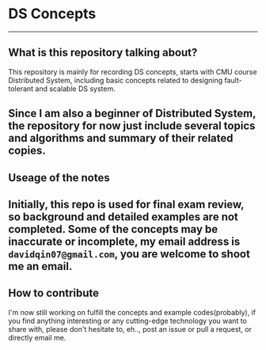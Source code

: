 **DS Concepts**
===
----------
**What is this repository talking about?**
---
This repository is mainly for recording DS concepts, starts with CMU course Distributed System, including basic concepts related to designing fault-tolerant and scalable DS system.

Since I am also a beginner of Distributed System, the repository for now just include several topics and algorithms and summary of their related copies.
----------
**Useage of the notes**
---
Initially, this repo is used for final exam review, so background and detailed examples are not completed. Some of the concepts may be inaccurate or incomplete, my email address is `davidqin07@gmail.com`, you are welcome to shoot me an email.
---------
**How to contribute**
---
I'm now still working on fulfill the concepts and example codes(probably), if you find anything interesting or any cutting-edge technology you want to share with, please don't hesitate to, eh.., post an issue or pull a request, or directly email me.
